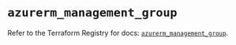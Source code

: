 # `azurerm_management_group`

Refer to the Terraform Registry for docs: [`azurerm_management_group`](https://registry.terraform.io/providers/hashicorp/azurerm/4.42.0/docs/resources/management_group).
